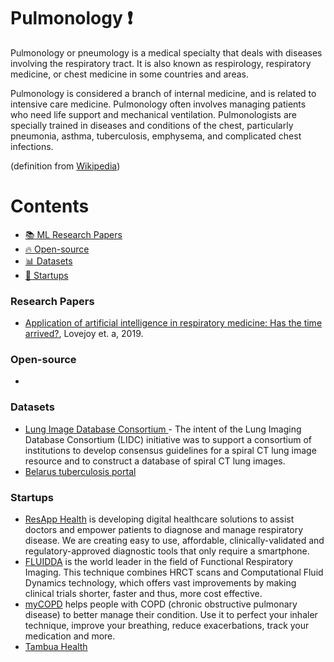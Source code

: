 # Pulmonology :heavy_exclamation_mark:
Pulmonology or pneumology is a medical specialty that deals with diseases involving the respiratory tract. It is also known as respirology, respiratory medicine, or chest medicine in some countries and areas.

Pulmonology is considered a branch of internal medicine, and is related to intensive care medicine. Pulmonology often involves managing patients who need life support and mechanical ventilation. Pulmonologists are specially trained in diseases and conditions of the chest, particularly pneumonia, asthma, tuberculosis, emphysema, and complicated chest infections.

(definition from [Wikipedia](https://en.wikipedia.org/wiki/Pulmonology))

# Contents 
- [:books: ML Research Papers](#research-papers)
- [:fire: Open-source](#open-source)
- [:bar_chart: Datasets](#datasets)
- [:eyes: Startups](#startups)

### Research Papers
- [Application of artificial intelligence in respiratory medicine: Has the time arrived?](https://onlinelibrary.wiley.com/doi/full/10.1111/resp.13676), Lovejoy et. a, 2019.
### Open-source
- 
### Datasets
- [Lung Image Database Consortium ](https://wiki.cancerimagingarchive.net/display/Public/LIDC-IDRI#) - The intent of the Lung Imaging Database Consortium (LIDC) initiative was to support a consortium of institutions to develop consensus guidelines for a spiral CT lung image resource and to construct a database of spiral CT lung images. 
- [Belarus tuberculosis portal](http://tuberculosis.by/)

### Startups
- [ResApp Health](https://www.resapphealth.com.au/) is developing digital healthcare solutions to assist doctors and empower patients to diagnose and manage respiratory disease. We are creating easy to use, affordable, clinically-validated and regulatory-approved diagnostic tools that only require a smartphone.
- [FLUIDDA](https://www.fluidda.com/) is the world leader in the field of Functional Respiratory Imaging. This technique combines HRCT scans and Computational Fluid Dynamics technology, which offers vast improvements by making clinical trials shorter, faster and thus, more cost effective.
- [myCOPD](https://www.nhs.uk/apps-library/mycopd/)  helps people with COPD (chronic obstructive pulmonary disease) to better manage their condition. Use it to perfect your inhaler technique, improve your breathing, reduce exacerbations, track your medication and more.
- [Tambua Health](https://www.tambuahealth.com/) 
